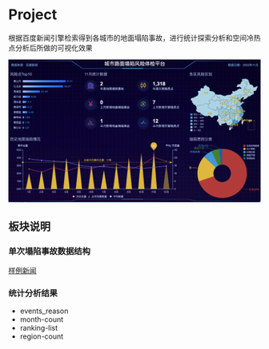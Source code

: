 # Project

根据百度新闻引擎检索得到各城市的地面塌陷事故，进行统计探索分析和空间冷热点分析后所做的可视化效果

![image](https://github.com/ShirleyLoveGIS/UrbanResilence/blob/master/img/thumb.jpg)

## 板块说明

### 单次塌陷事故数据结构

[样例新闻](https://baijiahao.baidu.com/s?id=1758430517323467726&wfr=spider&for=pc)

### 统计分析结果
- events_reason
- month-count
- ranking-list
- region-count


